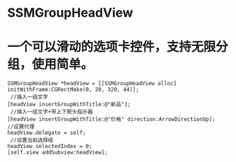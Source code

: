 # SSMGroupHeadView
一个可以滑动的选项卡控件，支持无限分组，使用简单。
======
    SSMGroupHeadView *headView = [[SSMGroupHeadView alloc] initWithFrame:CGRectMake(0, 20, 320, 44)];
     //插入一组文字
    [headView insertGroupWithTitle:@"新品"];
     //插入一组文字+带上下箭头指示器
    [headView insertGroupWithTitle:@"价格" direction:ArrowDirectionUp];
    //设置代理
    headView.delegate = self;
     //设置当前选择组
    headView.selectedIndex = 0;
    [self.view addSubview:headView];
